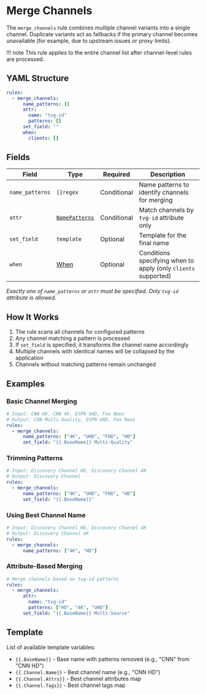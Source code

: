 # Merge Channels

The `merge_channels` rule combines multiple channel variants into a single channel. Duplicate variants act as fallbacks
if the primary channel becomes unavailable (for example, due to upstream issues or proxy limits).

!!! note
This rule applies to the entire channel list after channel-level rules are processed.

## YAML Structure

```yaml
rules:
  - merge_channels:
      name_patterns: []
      attr:
        name: "tvg-id"
        patterns: []
      set_field: ""
      when:
        clients: []
```

## Fields

| Field           | Type                           | Required    | Description                                                    |
|-----------------|--------------------------------|-------------|----------------------------------------------------------------|
| `name_patterns` | `[]regex`                      | Conditional | Name patterns to identify channels for merging                 |
| `attr`          | [`NamePatterns`](../common.md) | Conditional | Match channels by `tvg-id` attribute only                      |
| `set_field`     | `template`                     | Optional    | Template for the final name                                    |
| `when`          | [When](when.md)                | Optional    | Conditions specifying when to apply (only `clients` supported) |

*Exactly one of `name_patterns` or `attr` must be specified. Only `tvg-id` attribute is allowed.*

## How It Works

1. The rule scans all channels for configured patterns
2. Any channel matching a pattern is processed
3. If `set_field` is specified, it transforms the channel name accordingly
4. Multiple channels with identical names will be collapsed by the application
5. Channels without matching patterns remain unchanged

## Examples

### Basic Channel Merging

```yaml
# Input: CNN HD, CNN 4K, ESPN UHD, Fox News
# Output: CNN Multi-Quality, ESPN UHD, Fox News
rules:
  - merge_channels:
      name_patterns: ["4K", "UHD", "FHD", "HD"]
      set_field: "{{.BaseName}} Multi-Quality"
```

### Trimming Patterns

```yaml
# Input: Discovery Channel HD, Discovery Channel 4K
# Output: Discovery Channel
rules:
  - merge_channels:
      name_patterns: ["4K", "UHD", "FHD", "HD"]
      set_field: "{{.BaseName}}"
```

### Using Best Channel Name

```yaml
# Input: Discovery Channel HD, Discovery Channel 4K
# Output: Discovery Channel 4K
rules:
  - merge_channels:
      name_patterns: ["4K", "HD"]
```

### Attribute-Based Merging

```yaml
# Merge channels based on tvg-id patterns
rules:
  - merge_channels:
      attr:
        name: "tvg-id"
        patterns: ["HD", "4K", "UHD"]
      set_field: "{{.BaseName}} Multi-Source"
```

## Template

List of available template variables:

- `{{.BaseName}}` - Base name with patterns removed (e.g., "CNN" from "CNN HD")
- `{{.Channel.Name}}` - Best channel name (e.g., "CNN HD")
- `{{.Channel.Attrs}}` - Best channel attributes map
- `{{.Channel.Tags}}` - Best channel tags map
